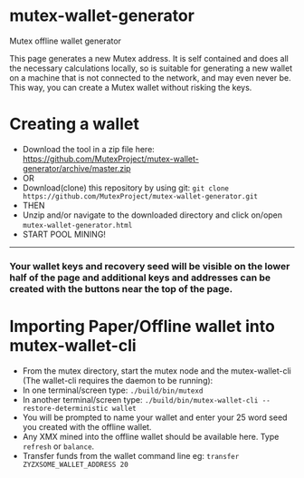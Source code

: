 # mutex-wallet-generator
Mutex offline wallet generator

This page generates a new Mutex address. It is self contained and does all the necessary calculations locally, so is suitable for generating a new wallet on a machine that is not connected to the network, and may even never be. This way, you can create a Mutex wallet without risking the keys. 


# Creating a wallet
- Download the tool in a zip file here: https://github.com/MutexProject/mutex-wallet-generator/archive/master.zip
- OR
- Download(clone) this repository by using git: `git clone https://github.com/MutexProject/mutex-wallet-generator.git`
- THEN
- Unzip and/or navigate to the downloaded directory and click on/open `mutex-wallet-generator.html`
- START POOL MINING!
---

### Your wallet keys and recovery seed will be visible on the lower half of the page and additional keys and addresses can be created with the buttons near the top of the page.

# Importing Paper/Offline wallet into mutex-wallet-cli 
- From the mutex directory, start the mutex node and the mutex-wallet-cli (The wallet-cli requires the daemon to be running):
- In one terminal/screen type: `./build/bin/mutexd` 
- In another terminal/screen type: `./build/bin/mutex-wallet-cli --restore-deterministic wallet` 
- You will be prompted to name your wallet and enter your 25 word seed you created with the offline wallet.
- Any XMX mined into the offline wallet should be available here. Type `refresh` or `balance`.
- Transfer funds from the wallet command line eg: `transfer ZYZXSOME_WALLET_ADDRESS 20`